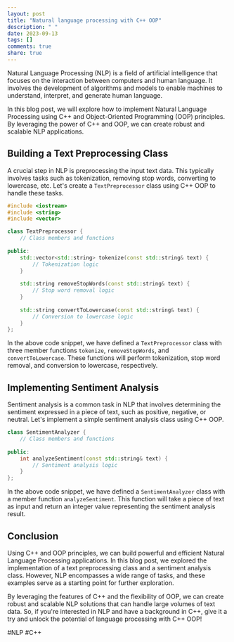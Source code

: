 ```yaml
---
layout: post
title: "Natural language processing with C++ OOP"
description: " "
date: 2023-09-13
tags: []
comments: true
share: true
---
```


Natural Language Processing (NLP) is a field of artificial intelligence that focuses on the interaction between computers and human language. It involves the development of algorithms and models to enable machines to understand, interpret, and generate human language.

In this blog post, we will explore how to implement Natural Language Processing using C++ and Object-Oriented Programming (OOP) principles. By leveraging the power of C++ and OOP, we can create robust and scalable NLP applications.

## Building a Text Preprocessing Class

A crucial step in NLP is preprocessing the input text data. This typically involves tasks such as tokenization, removing stop words, converting to lowercase, etc. Let's create a `TextPreprocessor` class using C++ OOP to handle these tasks.

```cpp
#include <iostream>
#include <string>
#include <vector>

class TextPreprocessor {
    // Class members and functions
    
public:
    std::vector<std::string> tokenize(const std::string& text) {
        // Tokenization logic
    }
    
    std::string removeStopWords(const std::string& text) {
        // Stop word removal logic
    }
    
    std::string convertToLowercase(const std::string& text) {
        // Conversion to lowercase logic
    }
};
```

In the above code snippet, we have defined a `TextPreprocessor` class with three member functions `tokenize`, `removeStopWords`, and `convertToLowercase`. These functions will perform tokenization, stop word removal, and conversion to lowercase, respectively.

## Implementing Sentiment Analysis

Sentiment analysis is a common task in NLP that involves determining the sentiment expressed in a piece of text, such as positive, negative, or neutral. Let's implement a simple sentiment analysis class using C++ OOP.

```cpp
class SentimentAnalyzer {
    // Class members and functions
    
public:
    int analyzeSentiment(const std::string& text) {
        // Sentiment analysis logic
    }
};
```

In the above code snippet, we have defined a `SentimentAnalyzer` class with a member function `analyzeSentiment`. This function will take a piece of text as input and return an integer value representing the sentiment analysis result.

## Conclusion

Using C++ and OOP principles, we can build powerful and efficient Natural Language Processing applications. In this blog post, we explored the implementation of a text preprocessing class and a sentiment analysis class. However, NLP encompasses a wide range of tasks, and these examples serve as a starting point for further exploration.

By leveraging the features of C++ and the flexibility of OOP, we can create robust and scalable NLP solutions that can handle large volumes of text data. So, if you're interested in NLP and have a background in C++, give it a try and unlock the potential of language processing with C++ OOP!

#NLP #C++